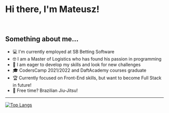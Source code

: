 # Hi there, I'm Mateusz!
<br/>

## Something about me...

- 💻 I'm currently employed at SB Betting Software
- 🤓 I am a Master of Logistics who has found his passion in programming
- 👀 I am eager to develop my skills and look for new challenges
- 🎓 CodersCamp 2021/2022 and DaftAcademy courses graduate
- 🏆 Currently focused on Front-End skills, but want to become Full Stack in future!
- 🥋 Free time? Brazilian Jiu-Jitsu!


---


[![Top Langs](https://github-readme-stats.vercel.app/api/top-langs/?username=Arssin&langs_count=6)](https://github.com/anuraghazra/github-readme-stats)

